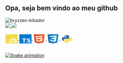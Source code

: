 ## Opa, seja bem vindo ao meu github
<img src="https://komarev.com/ghpvc/?username=alvaro-carlisbino&color=green" alt="bryzzen-kibador" /> 
<div>
  <a href="https://github.com/alvaro-carlisbino">
  <img height="180em" src="https://github-readme-stats.vercel.app/api?username=alvaro-carlisbino&show_icons=true&theme=tokyonight&include_all_commits=true&count_private=true"/>
  <img height="180em" src="https://github-readme-stats.vercel.app/api/top-langs/?username=alvaro-carlisbino&layout=compact&langs_count=7&theme=tokyonight&count_private=true"/>
</div>
<div style="display: inline_block"><br>
  <img align="center" alt="Bryzzen-Js" height="30" width="40" src="https://raw.githubusercontent.com/devicons/devicon/master/icons/javascript/javascript-plain.svg">
  <img align="center" alt="Bryzzen-Ts" height="30" width="40" src="https://raw.githubusercontent.com/devicons/devicon/master/icons/typescript/typescript-plain.svg">
  <img align="center" alt="Bryzzen-HTML" height="30" width="40" src="https://raw.githubusercontent.com/devicons/devicon/master/icons/html5/html5-original.svg">
  <img align="center" alt="Bryzzen-CSS" height="30" width="40" src="https://raw.githubusercontent.com/devicons/devicon/master/icons/css3/css3-original.svg">
  <img align="center" alt="Bryzzen-Python" height="30" width="40" src="https://raw.githubusercontent.com/devicons/devicon/master/icons/python/python-original.svg">
</div>
  
  ##
 
![Snake animation](https://github.com/bryzzen-kibador/bryzzen-kibador/blob/output/github-contribution-grid-snake.svg)
